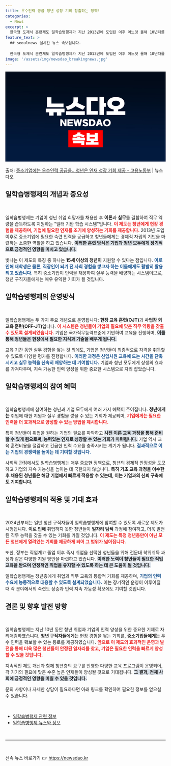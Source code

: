 ```yaml
---
title: 우수인력 공급 청년 성장 기회 창출하는 정책!
categories:
  - News
excerpt: >
  한국형 도제식 훈련제도 일학습병행제가 지난 2013년에 도입된 이후 어느덧 올해 10년차를 맞이했다. 그동안…
feature_text: >
  ## seoulnews 실시간 뉴스 속보입니다.

  한국형 도제식 훈련제도 일학습병행제가 지난 2013년에 도입된 이후 어느덧 올해 10년차를 맞이했다. 그동안…
image: '/assets/img/newsdao_breakingnews.jpg'
---
```


![뉴스다오 속보](/assets/img/newsdao_breakingnews.jpg)

<p>출처: <a href="https://newsdao.kr/2640" rel="dofollow">중소기업에는 우수인력 공급을…청년은 인재 성장 기회 제공 - 고용노동부</a> | 뉴스다오</p>

<h2 data-ke-size="size26">일학습병행제의 개념과 중요성</h2>

<p data-ke-size="size16">&nbsp;</p>
일학습병행제는 기업이 청년 취업 희망자를 채용한 후 <b>이론</b>과 <b>실무</b>를 결합하여 직무 역량을 습득하도록 지원하는 "일터 기반 학습 시스템"입니다. <b><span style="color: #ee2323;">이 제도는 청년에게 현장 경험을 제공하며, 기업에 필요한 인재를 조기에 양성하는 기회를 제공합니다.</span></b> 2013년 도입 이후로 중소기업에 필요한 숙련 인력을 공급하고 청년들에게는 경제적 자립의 기반을 마련하는 소중한 역할을 하고 있습니다. <b><span style="background-color: #21538527;">이러한 훈련 방식은 기업과 청년 모두에게 장기적으로 긍정적인 영향을 미치고 있습니다.</span></b>

빛나는 이 제도의 특징 중 하나는 <b>15세 이상의 청년이</b> 지원할 수 있다는 점입니다. <b><span style="color: #1a5490;">이로 인해 재학생은 물론, 직장인이 되기 전 사회 경험을 쌓고자 하는 이들에게도 활발히 활용되고 있습니다.</span></b> 특히 중소기업이 인력을 채용하여 실무 능력을 배양하는 시스템이므로, 청년 구직자들에게는 매우 유익한 기회가 될 것입니다.

<h2 data-ke-size="size26">일학습병행제의 운영방식</h2>

<p data-ke-size="size16">&nbsp;</p>
일학습병행제는 두 가지 주요 개념으로 운영됩니다: <b>현장 교육 훈련(OJT)</b>과 <b>사업장 외 교육 훈련(OFF-JT)</b>입니다. <b><span style="color: #ee2323;">이 시스템은 청년들이 기업의 필요에 맞춘 직무 역량을 갖출 수 있도록 설계되었습니다.</span></b> 기업은 국가직무능력표준에 기반하여 교육을 진행하며, <b><span style="background-color: #21538527;">이를 통해 청년들은 현장에서 필요한 지식과 기술을 배우게 됩니다.</span></b> 

교육 기간 동안 실무 경험을 쌓는 것 외에도, 기업은 청년들이 최종적으로 자격을 취득할 수 있도록 다양한 평가를 진행합니다. <b><span style="color: #1a5490;">이러한 과정은 신입사원 교육에 드는 시간을 단축시키고 실무 능력을 신속히 배양하는 데 기여합니다.</span></b> 기업과 청년 모두에게 상생의 효과를 가져다주며, 지속 가능한 인력 양성을 위한 중요한 시스템으로 자리 잡았습니다.

<h2 data-ke-size="size26">일학습병행제의 참여 혜택</h2>

<p data-ke-size="size16">&nbsp;</p>
일학습병행제에 참여하는 청년과 기업 모두에게 여러 가지 혜택이 주어집니다. <b>청년에게는</b> 취업에 대한 지원과 실무 경험을 쌓을 수 있는 기회가 제공되며, <b><span style="color: #ee2323;">기업에게는 필요한 인력을 더 효과적으로 양성할 수 있는 방법을 제시합니다.</span></b> 

특히 청년들이 취업을 원하는 기업의 필요를 파악하고 <b><span style="background-color: #21538527;">사전 이론 교육 과정을 통해 준비할 수 있게 됨으로써, 능력있는 인재로 성장할 수 있는 기회가 마련됩니다.</span></b> 기업 역시 교육 훈련비용을 절감하고 긴급한 인력 수요를 충족시키는 계기가 됩니다. <b><span style="color: #1a5490;">결과적으로 이는 기업의 경쟁력을 높이는 데 기여할 것입니다.</span></b> 

사회적 관점에서도 일학습병행제는 매우 중요한 정책으로, 청년의 경제적 안정성을 도모하고 기업의 지속 가능성을 높이는 데 국한되지 않습니다. <b>특히 기초 교육 과정을 이수한 후 채용된 청년들은 해당 기업에서 빠르게 적응할 수 있는데, 이는 기업과의 신뢰 구축에도 기여합니다.</b>

<h2 data-ke-size="size26">일학습병행제의 적용 및 기대 효과</h2>

<p data-ke-size="size16">&nbsp;</p>
2024년부터는 일반 청년 구직자들이 일학습병행제에 참여할 수 있도록 새로운 제도가 시행됩니다. <b>이로 인해</b> 취업하지 못한 청년들이 <b>일자리 탐색</b> 과정에 참여하고, 더욱 발전된 직무 능력을 갖출 수 있는 기회를 가질 것입니다. <b><span style="color: #ee2323;">이 제도는 특정 청년층만이 아닌 모든 청년에게 열려있는 기회를 제공하게 되어 그 범위가 넓어집니다.</span></b> 

또한, 정부는 직업계고 졸업 이후 즉시 취업을 선택한 청년들을 위해 전문대 학위취득 과정과 같은 다양한 지원 방안을 마련하고 있습니다. <b><span style="background-color: #21538527;">이러한 노력이 청년들이 필요한 직업 교육을 받으며 안정적인 직업을 유지할 수 있도록 하는 데 큰 도움이 될 것입니다.</span></b> 

일학습병행제는 청년층에게 취업과 직무 교육의 통합적 기회를 제공하며, <b><span style="color: #1a5490;">기업의 인력 수요에 능동적으로 대응할 수 있도록 설계되었습니다.</span></b> 이는 장기적인 운영이 이루어질 때 각 분야에서의 숙련도 상승과 인력 지속 가능성 확보에도 기여할 것입니다.

<h2 data-ke-size="size26">결론 및 향후 발전 방향</h2>

<p data-ke-size="size16">&nbsp;</p>
일학습병행제는 지난 10년 동안 청년 취업과 기업의 인력 양성을 위한 중요한 기제로 자리매김하였습니다. <b>청년 구직자들에게는</b> 현장 경험을 쌓는 기회를, <b>중소기업들에게는</b> 우수 인력을 확보할 수 있는 통로를 제공하였습니다. <b><span style="color: #ee2323;">앞으로 이 제도의 효과적인 운영과 발전을 통해 더욱 많은 청년들이 안정된 일자리를 찾고, 기업은 필요한 인력을 빠르게 양성할 수 있을 것입니다.</span></b> 

지속적인 제도 개선과 함께 청년층의 요구를 반영한 다양한 교육 프로그램이 운영되어, 각 기기의 필요에 맞춘 수준 높은 인재들이 양성될 것으로 기대됩니다. <b><span style="background-color: #21538527;">그 결과, 전체 사회에 긍정적인 영향을 미칠 수 있을 것입니다.</span></b> 

문의 사항이나 자세한 상담이 필요하다면 아래 링크를 확인하여 필요한 정보를 얻으실 수 있습니다.
<p data-ke-size="size16">&nbsp;</p>
<ul>
    <li><a href="https://pdms.ncs.go.kr">일학습병행제 관련 정보</a></li>
    <li><a href="https://newsdao.kr/2640">일학습병행제 뉴스와 정보</a></li>
</ul>

<p data-ke-size="size16">&nbsp;</p>
<hr />
<p data-ke-size="size16">&nbsp;</p> 

신속 뉴스 바로가기 👉 <a href="https://newsdao.kr" rel="dofollow">https://newsdao.kr</a>


